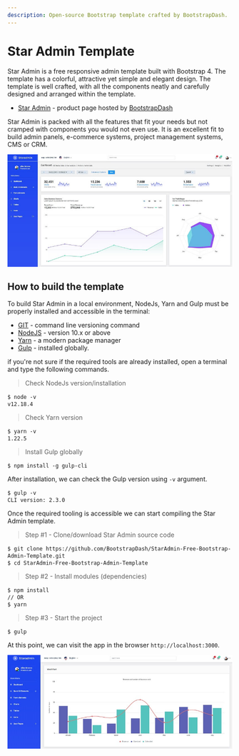 ```yaml
---
description: Open-source Bootstrap template crafted by BootstrapDash.
---
```


# Star Admin Template

Star Admin is a free responsive admin template built with Bootstrap 4. The template has a colorful, attractive yet simple and elegant design. The template is well crafted, with all the components neatly and carefully designed and arranged within the template.

* [Star Admin](https://bit.ly/2VXUgKu) - product page hosted by [BootstrapDash](../partners/bootstrapdash.md)

Star Admin is packed with all the features that fit your needs but not cramped with components you would not even use. It is an excellent fit to build admin panels, e-commerce systems, project management systems, CMS or CRM.

![Star Admin - Bootstrap Dashboard Template.](../../.gitbook/assets/docs-star-admin-screen.jpg)


## How to build the template

To build Star Admin in a local environment, NodeJs, Yarn and Gulp must be properly installed and accessible in the terminal:

* [GIT](https://git-scm.com/) - command line versioning command
* [NodeJS](https://nodejs.org/en/) - version 10.x or above
* [Yarn](https://yarnpkg.com/) - a modern package manager
* [Gulp](https://gulpjs.com/) - installed globally.

if you're not sure if the required tools are already installed, open a terminal and type the following commands.

> Check NodeJs version/installation

```
$ node -v
v12.18.4   
```

> Check Yarn version

```
$ yarn -v
1.22.5
```

> Install Gulp globally

```
$ npm install -g gulp-cli 
```

After installation, we can check the Gulp version using `-v` argument.

```
$ gulp -v
CLI version: 2.3.0
```

Once the required tooling is accessible we can start compiling the Star Admin template.

> Step #1 - Clone/download Star Admin source code

```
$ git clone https://github.com/BootstrapDash/StarAdmin-Free-Bootstrap-Admin-Template.git
$ cd StarAdmin-Free-Bootstrap-Admin-Template
```

> Step #2 - Install modules (dependencies)

```
$ npm install 
// OR
$ yarn 
```

> Step #3 - Start the project

```
$ gulp 
```

At this point, we can visit the app in the browser `http://localhost:3000`.

![Star Admin - Charts Page.](../../.gitbook/assets/docs-star-admin-charts.jpg)
